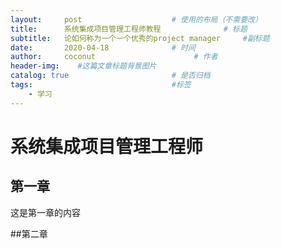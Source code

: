```yaml
---
layout:     post                    # 使用的布局（不需要改）
title:      系统集成项目管理工程师教程              # 标题 
subtitle:   论如何称为一个一个优秀的project manager     #副标题
date:       2020-04-18              # 时间
author:     coconut                      # 作者
header-img:    #这篇文章标题背景图片
catalog: true                       # 是否归档
tags:                               #标签
    - 学习
---
```


# 系统集成项目管理工程师

## 第一章
这是第一章的内容

##第二章
